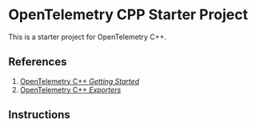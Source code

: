 # OpenTelemetry CPP Starter Project

This is a starter project for OpenTelemetry C++.

## References

1. [OpenTelemetry C++ _Getting Started_](https://opentelemetry.io/docs/languages/cpp/getting-started/)
2. [OpenTelemetry C++ _Exporters_](https://opentelemetry.io/docs/languages/cpp/exporters/)

## Instructions

